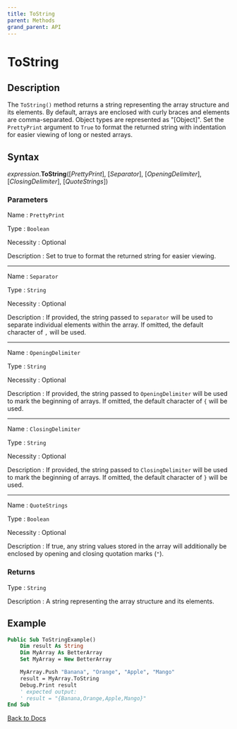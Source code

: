 ```yaml
---
title: ToString
parent: Methods
grand_parent: API
---
```


# ToString

## Description
The `ToString()` method returns a string representing the array structure and its elements. By default, arrays are enclosed with curly braces and elements are comma-separated. Object types are represented as "[Object]". Set the `PrettyPrint` argument to `True` to format the returned string with indentation for easier viewing of long or nested arrays.

## Syntax

*expression*.**ToString**([*PrettyPrint*], [*Separator*], [*OpeningDelimiter*], [*ClosingDelimiter*], [*QuoteStrings*])

### Parameters

Name
: `PrettyPrint`

Type
: `Boolean`

Necessity
: Optional

Description
: Set to true to format the returned string for easier viewing.

---

Name
: `Separator`

Type
: `String`

Necessity
: Optional

Description
: If provided, the string passed to `separator` will be used to separate individual elements within the array. If omitted, the default character of `,` will be used.

---

Name
: `OpeningDelimiter`

Type
: `String`

Necessity
: Optional

Description
: If provided, the string passed to `OpeningDelimiter` will be used to mark the beginning of arrays. If omitted, the default character of `{` will be used.

---

Name
: `ClosingDelimiter`

Type
: `String`

Necessity
: Optional

Description
: If provided, the string passed to `ClosingDelimiter` will be used to mark the beginning of arrays. If omitted, the default character of `}` will be used.

---

Name
: `QuoteStrings`

Type
: `Boolean`

Necessity
: Optional

Description
: If true, any string values stored in the array will additionally be enclosed by opening and closing quotation marks (`"`).



### Returns

Type
: `String`

Description
: A string representing the array structure and its elements.

## Example

```vb
Public Sub ToStringExample()
    Dim result As String
    Dim MyArray As BetterArray
    Set MyArray = New BetterArray

    MyArray.Push "Banana", "Orange", "Apple", "Mango"
    result = MyArray.ToString
    Debug.Print result
    ' expected output:
    ' result = "{Banana,Orange,Apple,Mango}"
End Sub
```

[Back to Docs](https://senipah.github.io/VBA-Better-Array/)

